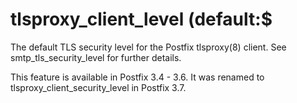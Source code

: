 # tlsproxy_client_level (default:$ 

 The default TLS security level for the Postfix tlsproxy(8)
client. See smtp_tls_security_level for further details. 

 This feature is available in Postfix 3.4 - 3.6. It was
renamed to tlsproxy_client_security_level in Postfix 3.7. 


